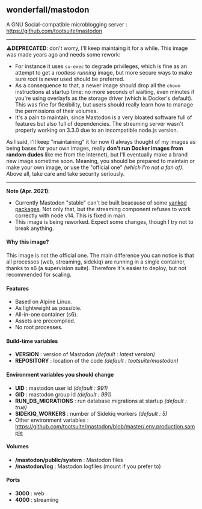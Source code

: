 ## wonderfall/mastodon

A GNU Social-compatible microblogging server : https://github.com/tootsuite/mastodon

___

⚠️**DEPRECATED**: don't worry, I'll keep maintaing it for a while. This image was made years ago and needs some rework:
- For instance it uses `su-exec` to degrade privileges, which is fine as an attempt to get a *rootless running* image, but more secure ways to make sure *root* is never used should be preferred.
- As a consequence to that, a newer image should drop all the `chown` instructions at startup time: no more seconds of waiting, even minutes if you're using overlayfs as the storage driver (which is Docker's default). This was fine for flexibility, but users should really learn how to manage the permissions of their volumes.
- It's a pain to maintain, since Mastodon is a very bloated software full of features but also full of dependencies. The streaming server wasn't properly working on 3.3.0 due to an incompatible node.js version.

As I said, I'll keep "maintaining" it for now (I always thought of my images as being bases for your own images, really __don't run Docker images from random dudes__ like me from the Internet), but I'll eventually make a brand new image sometime soon. Meaning, you should be prepared to maintain or make your own image, or use the "official one" *(which I'm not a fan of)*. Above all, take care and take security seriously.

___

**Note (Apr. 2021)**:
- Currently Mastodon "stable" can't be built beacause of some [yanked packages](https://github.com/tootsuite/mastodon/issues/15986). Not only that, but the streaming component refuses to work correctly with node v14. This is fixed in main.
- This image is being reworked. Expect some changes, though I try not to break anything.

#### Why this image?
This image is not the official one. The main difference you can notice is that all processes (web, streaming, sidekiq) are running in a single container, thanks to s6 (a supervision suite). Therefore it's easier to deploy, but not recommended for scaling.

#### Features
- Based on Alpine Linux.
- As lightweight as possible.
- All-in-one container (s6).
- Assets are precompiled.
- No root processes.

#### Build-time variables
- **VERSION** : version of Mastodon *(default : latest version)*
- **REPOSITORY** : location of the code *(default : tootsuite/mastodon)*

#### Environment variables you should change
- **UID** : mastodon user id *(default : 991)*
- **GID** : mastodon group id *(default : 991)*
- **RUN_DB_MIGRATIONS** : run database migrations at startup *(default : true)*
- **SIDEKIQ_WORKERS** :  number of Sidekiq workers *(default : 5)*
- Other environment variables : https://github.com/tootsuite/mastodon/blob/master/.env.production.sample

#### Volumes
- **/mastodon/public/system** : Mastodon files
- **/mastodon/log** : Mastodon logfiles (mount if you prefer to)

#### Ports
- **3000** : web
- **4000** : streaming
